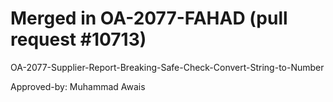 # Merged in OA-2077-FAHAD (pull request #10713)

OA-2077-Supplier-Report-Breaking-Safe-Check-Convert-String-to-Number

Approved-by: Muhammad Awais
